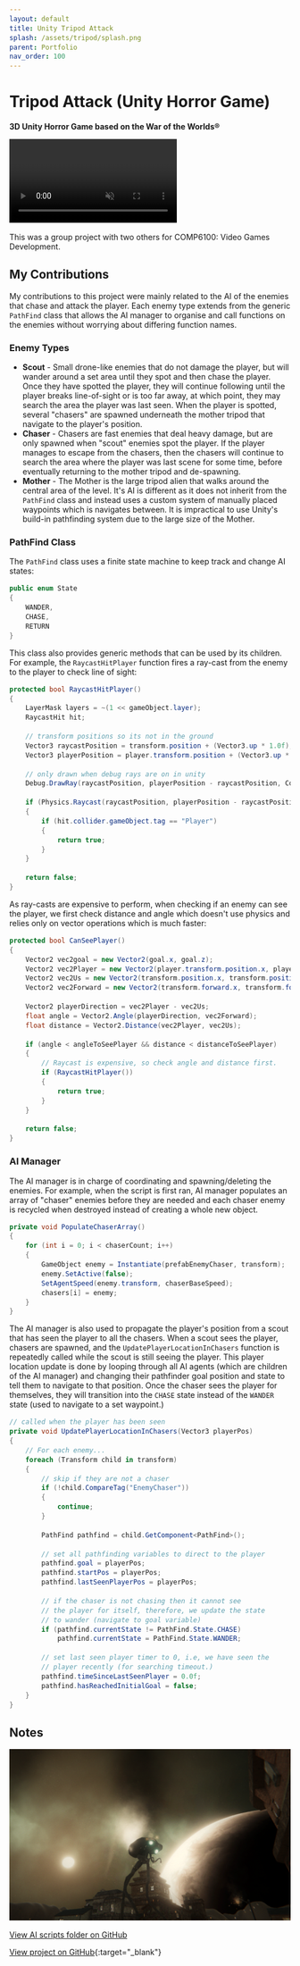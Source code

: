 ```yaml
---
layout: default
title: Unity Tripod Attack
splash: /assets/tripod/splash.png
parent: Portfolio
nav_order: 100
---
```


# Tripod Attack (Unity Horror Game)

**3D Unity Horror Game based on the War of the Worlds®**

<video controls autoplay muted loop>
	<source src="/assets/tripod/trailer.mp4" type="video/mp4">
</video>

This was a group project with two others for COMP6100: Video Games Development.

## My Contributions

My contributions to this project were mainly related to the AI of the enemies that chase and attack the player. Each enemy type extends from the generic `PathFind` class that allows the AI manager to organise and call functions on the enemies without worrying about differing function names.

### Enemy Types

- **Scout** - Small drone-like enemies that do not damage the player, but will wander around a set area until they spot and then chase the player. Once they have spotted the player, they will continue following until the player breaks line-of-sight or is too far away, at which point, they may search the area the player was last seen. When the player is spotted, several "chasers" are spawned underneath the mother tripod that navigate to the player's position.
- **Chaser** - Chasers are fast enemies that deal heavy damage, but are only spawned when "scout" enemies spot the player. If the player manages to escape from the chasers, then the chasers will continue to search the area where the player was last scene for some time, before eventually returning to the mother tripod and de-spawning.
- **Mother** - The Mother is the large tripod alien that walks around the central area of the level. It's AI is different as it does not inherit from the `PathFind` class and instead uses a custom system of manually placed waypoints which is navigates between. It is impractical to use Unity's build-in pathfinding system due to the large size of the Mother.

### PathFind Class

The `PathFind` class uses a finite state machine to keep track and change AI states:

```c#
public enum State
{
    WANDER,
    CHASE,
    RETURN
}
```

This class also provides generic methods that can be used by its children. For example, the `RaycastHitPlayer` function fires a ray-cast from the enemy to the player to check line of sight:

```c#
protected bool RaycastHitPlayer()
{
    LayerMask layers = ~(1 << gameObject.layer);
    RaycastHit hit;

    // transform positions so its not in the ground
    Vector3 raycastPosition = transform.position + (Vector3.up * 1.0f);
    Vector3 playerPosition = player.transform.position + (Vector3.up * 0.0f);

    // only drawn when debug rays are on in unity
    Debug.DrawRay(raycastPosition, playerPosition - raycastPosition, Color.red);

    if (Physics.Raycast(raycastPosition, playerPosition - raycastPosition, out hit, distanceToSeePlayer + 1.0f, layers))
    {
        if (hit.collider.gameObject.tag == "Player")
        {
            return true;
        }
    }

    return false;
}
```

As ray-casts are expensive to perform, when checking if an enemy can see the player, we first check distance and angle which doesn't use physics and relies only on vector operations which is much faster:

```c#
protected bool CanSeePlayer()
{
    Vector2 vec2goal = new Vector2(goal.x, goal.z);
    Vector2 vec2Player = new Vector2(player.transform.position.x, player.transform.position.z);
    Vector2 vec2Us = new Vector2(transform.position.x, transform.position.z);
    Vector2 vec2Forward = new Vector2(transform.forward.x, transform.forward.z);

    Vector2 playerDirection = vec2Player - vec2Us;
    float angle = Vector2.Angle(playerDirection, vec2Forward);
    float distance = Vector2.Distance(vec2Player, vec2Us);

    if (angle < angleToSeePlayer && distance < distanceToSeePlayer)
    {
        // Raycast is expensive, so check angle and distance first.
        if (RaycastHitPlayer())
        {
            return true;
        }
    }

    return false;
}
```

### AI Manager

The AI manager is in charge of coordinating and spawning/deleting the enemies. For example, when the script is first ran, AI manager populates an array of "chaser" enemies before they are needed and each chaser enemy is recycled when destroyed instead of creating a whole new object.

```c#
private void PopulateChaserArray()
{
    for (int i = 0; i < chaserCount; i++)
    {
        GameObject enemy = Instantiate(prefabEnemyChaser, transform);
        enemy.SetActive(false);
        SetAgentSpeed(enemy.transform, chaserBaseSpeed);
        chasers[i] = enemy;
    }
}
```

The AI manager is also used to propagate the player's position from a scout that has seen the player to all the chasers. When a scout sees the player, chasers are spawned, and the `UpdatePlayerLocationInChasers` function is repeatedly called while the scout is still seeing the player. This player location update is done by looping through all AI agents (which are children of the AI manager) and changing their pathfinder goal position and state to tell them to navigate to that position. Once the chaser sees the player for themselves, they will transition into the `CHASE` state instead of the `WANDER` state (used to navigate to a set waypoint.)

```c#
// called when the player has been seen
private void UpdatePlayerLocationInChasers(Vector3 playerPos)
{
    // For each enemy...
    foreach (Transform child in transform)
    {
        // skip if they are not a chaser
        if (!child.CompareTag("EnemyChaser"))
        {
            continue;
        }

        PathFind pathfind = child.GetComponent<PathFind>();

        // set all pathfinding variables to direct to the player
        pathfind.goal = playerPos;
        pathfind.startPos = playerPos;
        pathfind.lastSeenPlayerPos = playerPos;

        // if the chaser is not chasing then it cannot see
        // the player for itself, therefore, we update the state
        // to wander (navigate to goal variable)
        if (pathfind.currentState != PathFind.State.CHASE)
            pathfind.currentState = PathFind.State.WANDER;
        
        // set last seen player timer to 0, i.e, we have seen the
        // player recently (for searching timeout.)
        pathfind.timeSinceLastSeenPlayer = 0.0f;
        pathfind.hasReachedInitialGoal = false;
    }
}
```

## Notes

![](/assets/tripod/Tripod-Cover.png)

[View AI scripts folder on GitHub](https://github.com/daCFniel/Tripod-Attack/tree/main/Assets/Scripts/AI)

[View project on GitHub](https://github.com/daCFniel/Tripod-Attack){:target="_blank"}